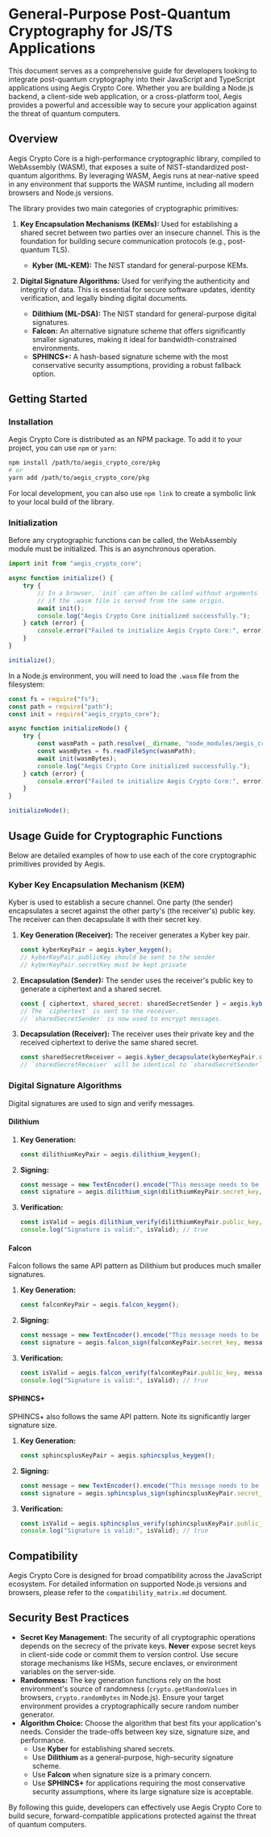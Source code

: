 # General-Purpose Post-Quantum Cryptography for JS/TS Applications

This document serves as a comprehensive guide for developers looking to integrate post-quantum cryptography into their JavaScript and TypeScript applications using Aegis Crypto Core. Whether you are building a Node.js backend, a client-side web application, or a cross-platform tool, Aegis provides a powerful and accessible way to secure your application against the threat of quantum computers.

## Overview

Aegis Crypto Core is a high-performance cryptographic library, compiled to WebAssembly (WASM), that exposes a suite of NIST-standardized post-quantum algorithms. By leveraging WASM, Aegis runs at near-native speed in any environment that supports the WASM runtime, including all modern browsers and Node.js versions.

The library provides two main categories of cryptographic primitives:

1.  **Key Encapsulation Mechanisms (KEMs):** Used for establishing a shared secret between two parties over an insecure channel. This is the foundation for building secure communication protocols (e.g., post-quantum TLS).
    *   **Kyber (ML-KEM):** The NIST standard for general-purpose KEMs.

2.  **Digital Signature Algorithms:** Used for verifying the authenticity and integrity of data. This is essential for secure software updates, identity verification, and legally binding digital documents.
    *   **Dilithium (ML-DSA):** The NIST standard for general-purpose digital signatures.
    *   **Falcon:** An alternative signature scheme that offers significantly smaller signatures, making it ideal for bandwidth-constrained environments.
    *   **SPHINCS+:** A hash-based signature scheme with the most conservative security assumptions, providing a robust fallback option.

## Getting Started

### Installation

Aegis Crypto Core is distributed as an NPM package. To add it to your project, you can use `npm` or `yarn`:

```bash
npm install /path/to/aegis_crypto_core/pkg
# or
yarn add /path/to/aegis_crypto_core/pkg
```

For local development, you can also use `npm link` to create a symbolic link to your local build of the library.

### Initialization

Before any cryptographic functions can be called, the WebAssembly module must be initialized. This is an asynchronous operation.

```javascript
import init from "aegis_crypto_core";

async function initialize() {
    try {
        // In a browser, `init` can often be called without arguments
        // if the .wasm file is served from the same origin.
        await init();
        console.log("Aegis Crypto Core initialized successfully.");
    } catch (error) {
        console.error("Failed to initialize Aegis Crypto Core:", error);
    }
}

initialize();
```

In a Node.js environment, you will need to load the `.wasm` file from the filesystem:

```javascript
const fs = require("fs");
const path = require("path");
const init = require("aegis_crypto_core");

async function initializeNode() {
    try {
        const wasmPath = path.resolve(__dirname, "node_modules/aegis_crypto_core/aegis_crypto_core_bg.wasm");
        const wasmBytes = fs.readFileSync(wasmPath);
        await init(wasmBytes);
        console.log("Aegis Crypto Core initialized successfully.");
    } catch (error) {
        console.error("Failed to initialize Aegis Crypto Core:", error);
    }
}

initializeNode();
```

## Usage Guide for Cryptographic Functions

Below are detailed examples of how to use each of the core cryptographic primitives provided by Aegis.

### Kyber Key Encapsulation Mechanism (KEM)

Kyber is used to establish a secure channel. One party (the sender) encapsulates a secret against the other party's (the receiver's) public key. The receiver can then decapsulate it with their secret key.

1.  **Key Generation (Receiver):** The receiver generates a Kyber key pair.

    ```javascript
    const kyberKeyPair = aegis.kyber_keygen();
    // kyberKeyPair.publicKey should be sent to the sender
    // kyberKeyPair.secretKey must be kept private
    ```

2.  **Encapsulation (Sender):** The sender uses the receiver's public key to generate a ciphertext and a shared secret.

    ```javascript
    const { ciphertext, shared_secret: sharedSecretSender } = aegis.kyber_encapsulate(kyberKeyPair.publicKey);
    // The `ciphertext` is sent to the receiver.
    // `sharedSecretSender` is now used to encrypt messages.
    ```

3.  **Decapsulation (Receiver):** The receiver uses their private key and the received ciphertext to derive the same shared secret.

    ```javascript
    const sharedSecretReceiver = aegis.kyber_decapsulate(kyberKeyPair.secretKey, ciphertext);
    // `sharedSecretReceiver` will be identical to `sharedSecretSender`.
    ```

### Digital Signature Algorithms

Digital signatures are used to sign and verify messages.

#### Dilithium

1.  **Key Generation:**

    ```javascript
    const dilithiumKeyPair = aegis.dilithium_keygen();
    ```

2.  **Signing:**

    ```javascript
    const message = new TextEncoder().encode("This message needs to be signed.");
    const signature = aegis.dilithium_sign(dilithiumKeyPair.secret_key, message);
    ```

3.  **Verification:**

    ```javascript
    const isValid = aegis.dilithium_verify(dilithiumKeyPair.public_key, message, signature);
    console.log("Signature is valid:", isValid); // true
    ```

#### Falcon

Falcon follows the same API pattern as Dilithium but produces much smaller signatures.

1.  **Key Generation:**

    ```javascript
    const falconKeyPair = aegis.falcon_keygen();
    ```

2.  **Signing:**

    ```javascript
    const message = new TextEncoder().encode("This message needs to be signed.");
    const signature = aegis.falcon_sign(falconKeyPair.secret_key, message);
    ```

3.  **Verification:**

    ```javascript
    const isValid = aegis.falcon_verify(falconKeyPair.public_key, message, signature);
    console.log("Signature is valid:", isValid); // true
    ```

#### SPHINCS+

SPHINCS+ also follows the same API pattern. Note its significantly larger signature size.

1.  **Key Generation:**

    ```javascript
    const sphincsplusKeyPair = aegis.sphincsplus_keygen();
    ```

2.  **Signing:**

    ```javascript
    const message = new TextEncoder().encode("This message needs to be signed.");
    const signature = aegis.sphincsplus_sign(sphincsplusKeyPair.secret_key, message);
    ```

3.  **Verification:**

    ```javascript
    const isValid = aegis.sphincsplus_verify(sphincsplusKeyPair.public_key, message, signature);
    console.log("Signature is valid:", isValid); // true
    ```

## Compatibility

Aegis Crypto Core is designed for broad compatibility across the JavaScript ecosystem. For detailed information on supported Node.js versions and browsers, please refer to the `compatibility_matrix.md` document.

## Security Best Practices

*   **Secret Key Management:** The security of all cryptographic operations depends on the secrecy of the private keys. **Never** expose secret keys in client-side code or commit them to version control. Use secure storage mechanisms like HSMs, secure enclaves, or environment variables on the server-side.
*   **Randomness:** The key generation functions rely on the host environment's source of randomness (`crypto.getRandomValues` in browsers, `crypto.randomBytes` in Node.js). Ensure your target environment provides a cryptographically secure random number generator.
*   **Algorithm Choice:** Choose the algorithm that best fits your application's needs. Consider the trade-offs between key size, signature size, and performance.
    *   Use **Kyber** for establishing shared secrets.
    *   Use **Dilithium** as a general-purpose, high-security signature scheme.
    *   Use **Falcon** when signature size is a primary concern.
    *   Use **SPHINCS+** for applications requiring the most conservative security assumptions, where its large signature size is acceptable.

By following this guide, developers can effectively use Aegis Crypto Core to build secure, forward-compatible applications protected against the threat of quantum computers.

